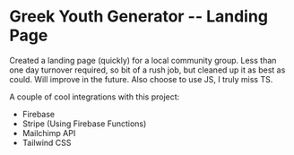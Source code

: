 # Greek Youth Generator -- Landing Page

Created a landing page (quickly) for a local community group.
Less than one day turnover required, so bit of a rush job, but cleaned up it as best as could. Will improve in the future.
Also choose to use JS, I truly miss TS.

A couple of cool integrations with this project:

- Firebase
- Stripe (Using Firebase Functions)
- Mailchimp API
- Tailwind CSS
